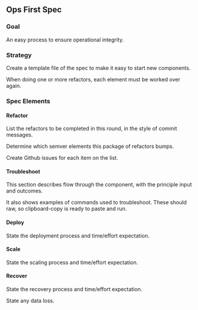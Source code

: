 ## Ops First Spec


### Goal

An easy process to ensure operational integrity.

### Strategy

Create a template file of the spec to make it easy to start new components.

When doing one or more refactors, each element must be worked over again.

### Spec Elements

#### Refactor

List the refactors to be completed in this round, in the style of commit messages.

Determine which semver elements this package of refactors bumps.

Create Github issues for each item on the list.

#### Troubleshoot

This section describes flow through the component, with the principle input and outcomes.

It also shows examples of commands used to troubleshoot.
These should raw, so clipboard-copy is ready to paste and run.

#### Deploy

State the deployment process and time/effort expectation.

#### Scale

State the scaling process and time/effort expectation.

#### Recover

State the recovery process and time/effort expectation.

State any data loss.
